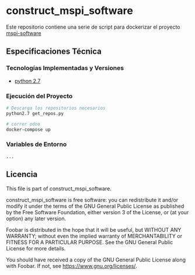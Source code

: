 # construct_mspi_software
Este repositorio contiene una serie de script para dockerizar el proyecto [mspi-software](https://github.com/jjvargass/mspi-software)


## Especificaciones Técnica

### Tecnologías Implementadas y Versiones

- [python 2.7](https://www.python.org/download/releases/2.7/)

### Ejecución del Proyecto

```bash
# Descarga los repositorios necesarios
python2.7 get_repos.py

# correr odoo
docker-compose up
```
### Variables de Entorno
```shell
...
```

## Licencia

This file is part of construct_mspi_software.

construct_mspi_software is free software: you can redistribute it and/or modify
it under the terms of the GNU General Public License as published by
the Free Software Foundation, either version 3 of the License, or
(at your option) any later version.

Foobar is distributed in the hope that it will be useful,
but WITHOUT ANY WARRANTY; without even the implied warranty of
MERCHANTABILITY or FITNESS FOR A PARTICULAR PURPOSE.  See the
GNU General Public License for more details.

You should have received a copy of the GNU General Public License
along with Foobar.  If not, see <https://www.gnu.org/licenses/>.
